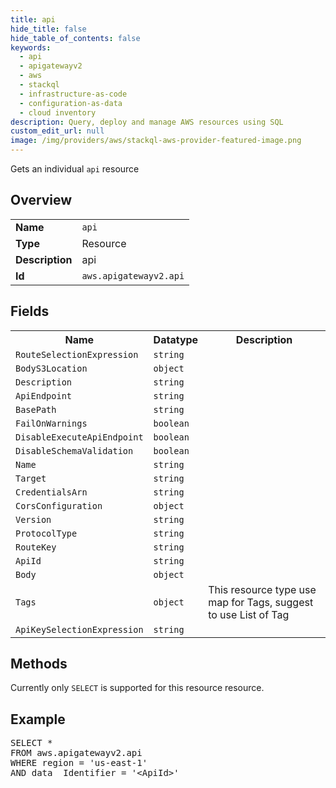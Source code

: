 ```yaml
---
title: api
hide_title: false
hide_table_of_contents: false
keywords:
  - api
  - apigatewayv2
  - aws
  - stackql
  - infrastructure-as-code
  - configuration-as-data
  - cloud inventory
description: Query, deploy and manage AWS resources using SQL
custom_edit_url: null
image: /img/providers/aws/stackql-aws-provider-featured-image.png
---
```

Gets an individual <code>api</code> resource

## Overview
<table><tbody>
<tr><td><b>Name</b></td><td><code>api</code></td></tr>
<tr><td><b>Type</b></td><td>Resource</td></tr>
<tr><td><b>Description</b></td><td>api</td></tr>
<tr><td><b>Id</b></td><td><code>aws.apigatewayv2.api</code></td></tr>
</tbody></table>

## Fields
<table><tbody>
<tr><th>Name</th><th>Datatype</th><th>Description</th></tr>
<tr><td><code>RouteSelectionExpression</code></td><td><code>string</code></td><td></td></tr>
<tr><td><code>BodyS3Location</code></td><td><code>object</code></td><td></td></tr>
<tr><td><code>Description</code></td><td><code>string</code></td><td></td></tr>
<tr><td><code>ApiEndpoint</code></td><td><code>string</code></td><td></td></tr>
<tr><td><code>BasePath</code></td><td><code>string</code></td><td></td></tr>
<tr><td><code>FailOnWarnings</code></td><td><code>boolean</code></td><td></td></tr>
<tr><td><code>DisableExecuteApiEndpoint</code></td><td><code>boolean</code></td><td></td></tr>
<tr><td><code>DisableSchemaValidation</code></td><td><code>boolean</code></td><td></td></tr>
<tr><td><code>Name</code></td><td><code>string</code></td><td></td></tr>
<tr><td><code>Target</code></td><td><code>string</code></td><td></td></tr>
<tr><td><code>CredentialsArn</code></td><td><code>string</code></td><td></td></tr>
<tr><td><code>CorsConfiguration</code></td><td><code>object</code></td><td></td></tr>
<tr><td><code>Version</code></td><td><code>string</code></td><td></td></tr>
<tr><td><code>ProtocolType</code></td><td><code>string</code></td><td></td></tr>
<tr><td><code>RouteKey</code></td><td><code>string</code></td><td></td></tr>
<tr><td><code>ApiId</code></td><td><code>string</code></td><td></td></tr>
<tr><td><code>Body</code></td><td><code>object</code></td><td></td></tr>
<tr><td><code>Tags</code></td><td><code>object</code></td><td>This resource type use map for Tags, suggest to use List of Tag</td></tr>
<tr><td><code>ApiKeySelectionExpression</code></td><td><code>string</code></td><td></td></tr>

</tbody></table>

## Methods
Currently only <code>SELECT</code> is supported for this resource resource.

## Example
<pre>
SELECT *<br/>FROM aws.apigatewayv2.api<br/>WHERE region = 'us-east-1'<br/>AND data__Identifier = '&lt;ApiId&gt;'
</pre>
